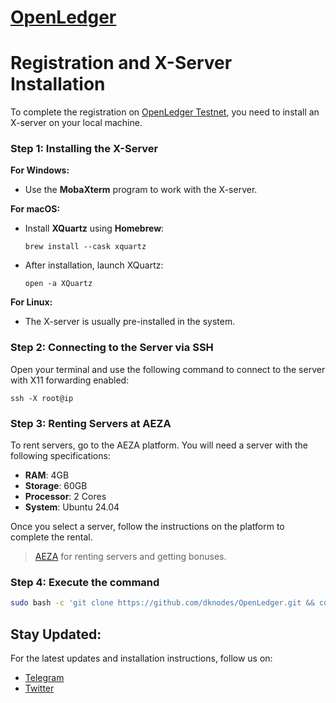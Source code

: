 # [OpenLedger](https://testnet.openledger.xyz/?referral_code=at4wlvxip4)

# Registration and X-Server Installation

To complete the registration on [OpenLedger Testnet](https://testnet.openledger.xyz/?referral_code=at4wlvxip4), you need to install an X-server on your local machine.

### Step 1: Installing the X-Server

**For Windows:**
- Use the **MobaXterm** program to work with the X-server.

**For macOS:**
- Install **XQuartz** using **Homebrew**:

  `brew install --cask xquartz`

- After installation, launch XQuartz:

  `open -a XQuartz`

**For Linux:**
- The X-server is usually pre-installed in the system.

### Step 2: Connecting to the Server via SSH

Open your terminal and use the following command to connect to the server with X11 forwarding enabled:

`ssh -X root@ip`

### Step 3: Renting Servers at AEZA

To rent servers, go to the AEZA platform. You will need a server with the following specifications:

- **RAM**: 4GB
- **Storage**: 60GB
- **Processor**: 2 Cores
- **System**: Ubuntu 24.04

Once you select a server, follow the instructions on the platform to complete the rental.

> [AEZA](https://aeza.net/?ref=583653) for renting servers and getting bonuses.


### Step 4: Execute the command

```bash
sudo bash -c 'git clone https://github.com/dknodes/OpenLedger.git && cd OpenLedger && chmod ugo+x OpenLedger.sh && ./OpenLedger.sh'
```

## Stay Updated:

For the latest updates and installation instructions, follow us on:
- [Telegram](https://t.me/dknodes)
- [Twitter](https://twitter.com/dknodes)
